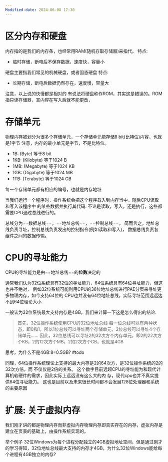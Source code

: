 ```yaml
---
Modified-date: 2024-06-08 17:30
---
```


# 区分内存和硬盘

内存指的是我们的内存条，也经常用RAM(随机存取存储器)来指代。
特点:
- 临时存储，断电后不保存数据，速度快，容量小

硬盘主要指我们常见的机械硬盘，或者固态硬盘
特点:
- 长期存储，断电后数据仍然存在，速度慢，容量大

注意，以上说的快慢都是相对的
有说法将硬盘称作ROM，其实这是错误的。ROM指只读存储器，其内容在写入后就不能更改，



# 存储单元
物理内存被划分为很多个存储单元，一个存储单元能存储8 bit(比特位)内容，也就是1字节
注意，内存的最小单元是字节，不是比特位。

- 1B:    (Byte)         等于8 bit
- 1KB:   (Kilobyte)   等于1024 B
- 1MB: (Megabyte)  等于1024 KB
- 1GB: (Gigabyte)  等于1024 MB
- 1TB: (Terabyte)  等于1024 GB

每一个存储单元都有相应的编号，也就是内存地址

当我们运行一个程序时，操作系统会把这个程序载入到内存当中，随后CPU读取和写入该程序中
的某些数据并执行其代码.
不论是读取，写入，还是执行，这些都需要CPU通过总线进行的。

总线分为==数据总线==，==地址总线==，==控制总线==。
简而言之，地址总线负责寻址，控制总线负责发出的控制指令(例如读取和写入)，
数据总线负责各组件之间的数据传输。


# CPU的寻址能力
CPU的寻址能力是由==地址总线==的**位数**决定的

通常我们认为32位系统具有32位的寻址能力，64位系统具有64位寻址能力，但这也并不绝对，
例如32位系统可能利用CPU的36位地址总线进行PAE分页来寻址更多物理内存，如今支持64位的
CPU也并没有64位地址总线，实际寻址范围远远达不到64位理论大小.

一般认为32位系统最大支持内存是4GB，我们来计算一下这是怎么得出的结论.
> 首先，32位操作系统使用CPU的32位地址总线
>每一位总线可以有两种状态，即0和1，所以1位总线可以寻址两个存储单元，2位总线可以寻址4个存储单元……
>因此，32位总线可以寻址2的32次方个内存单元，即2的22次方个KB，2的12次方个MB，2的2次方个GB，也就是4GB


思考，为什么不是4GB:8=0.5GB?
#todo 

同理，64位操作系统理论上支持的最大内存是2的64次方，是32位操作系统的2的32次方倍，而
不仅仅是2倍的关系。
这个数字目前远超CPU的寻址能为和现代计算机软硬件的需求，因此实际上远远没有这么大的内
存，现代cpu也并不真实提供64位寻址能力。
这也是目前以及未来很长时间都不会发展128位处理器和系统的主要原因


# 扩展: 关于虚拟内存
我们刚才讲的都是物理内存而非虚拟内存物理内存即真实存在的内存，虚拟内存是建立在页表的基础上，由操作系统实现的。

举个例子
32位Windows为每个进程分配独立的4GB虚拟地址空间，但是通过刚才的学习得知，32位地址总线最大支持的内存才4GB，为什么32位Windows能给每个进程有4GB独立的内存?